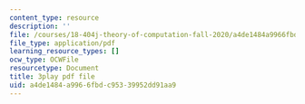 ```yaml
---
content_type: resource
description: ''
file: /courses/18-404j-theory-of-computation-fall-2020/a4de1484a9966fbdc95339952dd91aa9_eEXSv0jChO4.pdf
file_type: application/pdf
learning_resource_types: []
ocw_type: OCWFile
resourcetype: Document
title: 3play pdf file
uid: a4de1484-a996-6fbd-c953-39952dd91aa9
---
```

